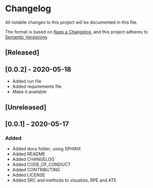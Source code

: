 # Changelog

All notable changes to this project will be documented in this file.

The format is based on [Keep a Changelog](https://keepachangelog.com/en/1.0.0/),
and this project adheres to [Semantic Versioning](https://semver.org/spec/v2.0.0.html).

## [Released]

## [0.0.2] - 2020-05-18

- Added run file
- Added requirements file
- Make it available

## [Unreleased]

## [0.0.1] - 2020-05-17

### Added

- Added docs folder, using SPHINX
- Added README
- Added CHANGELOG
- Added CODE_OF_CONDUCT
- Added CONTRIBUTING
- Added LICENSE
- Added SRC and methods to visualize, RPE and ATE
